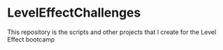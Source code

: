 # LevelEffectChallenges

This repository is the scripts and other projects that I create for the Level Effect bootcamp

